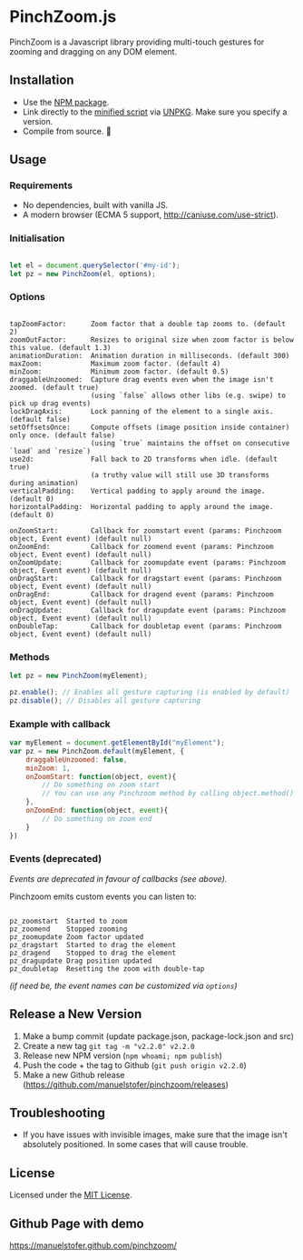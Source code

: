 # PinchZoom.js

PinchZoom is a Javascript library providing multi-touch gestures for zooming and dragging on any DOM element.

## Installation

- Use the [NPM package](https://www.npmjs.com/package/pinch-zoom-js).
- Link directly to the [minified script](https://unpkg.com/pinch-zoom-js/dist/pinch-zoom.min.js) via [UNPKG](https://unpkg.com). Make sure you specify a version.
- Compile from source. 👾

## Usage

### Requirements
* No dependencies, built with vanilla JS.
* A modern browser (ECMA 5 support, http://caniuse.com/use-strict).

### Initialisation

```Javascript

let el = document.querySelector('#my-id');
let pz = new PinchZoom(el, options);

```

### Options

```Text

tapZoomFactor:      Zoom factor that a double tap zooms to. (default 2)
zoomOutFactor:      Resizes to original size when zoom factor is below this value. (default 1.3)
animationDuration:  Animation duration in milliseconds. (default 300)
maxZoom:            Maximum zoom factor. (default 4)
minZoom:            Minimum zoom factor. (default 0.5)
draggableUnzoomed:  Capture drag events even when the image isn't zoomed. (default true)
                    (using `false` allows other libs (e.g. swipe) to pick up drag events)
lockDragAxis:       Lock panning of the element to a single axis. (default false)
setOffsetsOnce:     Compute offsets (image position inside container) only once. (default false)
                    (using `true` maintains the offset on consecutive `load` and `resize`)
use2d:              Fall back to 2D transforms when idle. (default true)
                    (a truthy value will still use 3D transforms during animation)
verticalPadding:    Vertical padding to apply around the image. (default 0)
horizontalPadding:  Horizontal padding to apply around the image. (default 0)

onZoomStart:        Callback for zoomstart event (params: Pinchzoom object, Event event) (default null)
onZoomEnd:          Callback for zoomend event (params: Pinchzoom object, Event event) (default null)
onZoomUpdate:       Callback for zoomupdate event (params: Pinchzoom object, Event event) (default null)
onDragStart:        Callback for dragstart event (params: Pinchzoom object, Event event) (default null)
onDragEnd:          Callback for dragend event (params: Pinchzoom object, Event event) (default null)
onDragUpdate:       Callback for dragupdate event (params: Pinchzoom object, Event event) (default null)
onDoubleTap:        Callback for doubletap event (params: Pinchzoom object, Event event) (default null)
```

### Methods

```Javascript
let pz = new PinchZoom(myElement);

pz.enable(); // Enables all gesture capturing (is enabled by default)
pz.disable(); // Disables all gesture capturing

```

### Example with callback

```Javascript
var myElement = document.getElementById("myElement");
var pz = new PinchZoom.default(myElement, {
    draggableUnzoomed: false,
    minZoom: 1,
    onZoomStart: function(object, event){
        // Do something on zoom start
        // You can use any Pinchzoom method by calling object.method()
    },
    onZoomEnd: function(object, event){
        // Do something on zoom end
    }
})
```

### Events (deprecated)

*Events are deprecated in favour of callbacks (see above).*

Pinchzoom emits custom events you can listen to:

```Text

pz_zoomstart  Started to zoom
pz_zoomend    Stopped zooming
pz_zoomupdate Zoom factor updated
pz_dragstart  Started to drag the element
pz_dragend    Stopped to drag the element
pz_dragupdate Drag position updated
pz_doubletap  Resetting the zoom with double-tap

```

_(if need be, the event names can be customized via `options`)_


## Release a New Version

1. Make a bump commit (update package.json, package-lock.json and src)
2. Create a new tag `git tag -m "v2.2.0" v2.2.0`
3. Release new NPM version (`npm whoami; npm publish`)
4. Push the code + the tag to Github (`git push origin v2.2.0`)
4. Make a new Github release (https://github.com/manuelstofer/pinchzoom/releases)

## Troubleshooting

- If you have issues with invisible images, make sure that the image isn't absolutely positioned.
  In some cases that will cause trouble.

## License

Licensed under the [MIT License](http://opensource.org/licenses/MIT).

## Github Page with demo

https://manuelstofer.github.com/pinchzoom/
